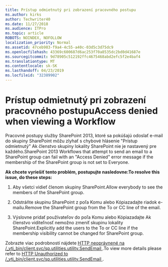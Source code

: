 ```yaml
---
title: Prístup odmietnutý pri zobrazení pracovného postupu
ms.author: kirks
author: Techwriter40
ms.date: 11/27/2018
ms.audience: ITPro
ms.topic: article
ROBOTS: NOINDEX, NOFOLLOW
localization_priority: Normal
ms.assetid: 47ceb983-f9a4-4c55-a40c-03d5c3d75dc9
ms.openlocfilehash: 43369c600687d6ac253f70a8535dc2bd0d41687e
ms.sourcegitcommit: 9d78905c512192ffc4675468abd2efc5f2e4baf4
ms.translationtype: MT
ms.contentlocale: sk-SK
ms.lasthandoff: 04/23/2019
ms.locfileid: "32389902"
---
```

# <a name="access-denied-when-viewing-a-workflow"></a><span data-ttu-id="4057b-102">Prístup odmietnutý pri zobrazení pracovného postupu</span><span class="sxs-lookup"><span data-stu-id="4057b-102">Access denied when viewing a Workflow</span></span>

<span data-ttu-id="4057b-103">Pracovné postupy služby SharePoint 2013, ktoré sa pokúšajú odoslať e-mail do skupiny SharePoint môžu zlyhať s chybové hlásenie "Prístup odmietnutý" Ak členstvo skupiny lokality SharePoint nie je nastavený pre každého.</span><span class="sxs-lookup"><span data-stu-id="4057b-103">SharePoint 2013 Workflows that attempt to send an email to a SharePoint group can fail with an "Access Denied" error message if the membership of the SharePoint group is not set to Everyone.</span></span>
  
 <span data-ttu-id="4057b-104">**Ak chcete vyriešiť tento problém, postupujte nasledovne:**</span><span class="sxs-lookup"><span data-stu-id="4057b-104">**To resolve this issue, do these steps:**</span></span>
  
 1. <span data-ttu-id="4057b-105">Aby všetci vidieť členom skupiny SharePoint.</span><span class="sxs-lookup"><span data-stu-id="4057b-105">Allow everybody to see the members of the SharePoint group.</span></span> 
  
 2. <span data-ttu-id="4057b-106">Odstráňte skupinu SharePoint z poľa Komu alebo Kópiazadajte riadok e-mailu.</span><span class="sxs-lookup"><span data-stu-id="4057b-106">Remove the SharePoint group from the To or CC line of the email.</span></span> 
  
 3. <span data-ttu-id="4057b-107">Výslovne pridať používateľov do poľa Komu alebo Kópiazadajte Ak členstvo viditeľnosť nemožno zmeniť skupinu lokality SharePoint.</span><span class="sxs-lookup"><span data-stu-id="4057b-107">Explicitly add the users to the To or CC line if the membership visibility cannot be changed for SharePoint group.</span></span> 
  
<span data-ttu-id="4057b-108">Zobrazte viac podrobností nájdete [HTTP neoprávnené na /_vti_bin/client.svc/sp.utilities.utility.SendEmail ](https://go.microsoft.com/fwlink/?linkid=2044694&amp;clcid=0x409).</span><span class="sxs-lookup"><span data-stu-id="4057b-108">To view more details please refer to [HTTP Unauthorized to /_vti_bin/client.svc/sp.utilities.utility.SendEmail ](https://go.microsoft.com/fwlink/?linkid=2044694&amp;clcid=0x409).</span></span>
  

